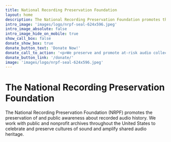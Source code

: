 ```yaml
---
title: National Recording Preservation Foundation
layout: home
description: The National Recording Preservation Foundation promotes the preservation and public awareness of the audio heritage and cultures of sound, with a focus on public and nonprofit archives throughout the United states.
intro_image: 'images/logo/nrpf-seal-624x596.jpeg'
intro_image_absolute: false
intro_image_hide_on_mobile: true
show_call_box: false
donate_show_box: true
donate_button_text: 'Donate Now!'
donate_call_to_action: '<p>We preserve and promote at-risk audio collections.</p>'
donate_button_link: '/donate/'
image: 'images/logo/nrpf-seal-624x596.jpeg'
---
```


# The National Recording Preservation Foundation

The National Recording Preservation Foundation (NRPF) promotes the preservation of and public awareness about recorded audio history. We work with public and nonprofit archives throughout the United States to celebrate and preserve cultures of sound and amplify shared audio heritage.
